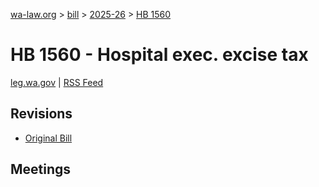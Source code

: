[wa-law.org](/) > [bill](/bill/) > [2025-26](/bill/2025-26/) > [HB 1560](/bill/2025-26/hb/1560/)

# HB 1560 - Hospital exec. excise tax
[leg.wa.gov](https://app.leg.wa.gov/billsummary?BillNumber=1560&Year=2025&Initiative=false) | [RSS Feed](./rss.xml)

## Revisions
* [Original Bill](1/)

## Meetings